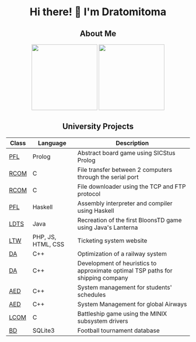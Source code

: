 <div align="center">

# Hi there! 👋 I'm Dratomitoma

## About Me

</div>

<div align="center">
  <img height=180em src="https://github-readme-stats.vercel.app/api/top-langs/?username=dratomitoma&layout=compact">
  <img height=180em src="https://github-readme-stats.vercel.app/api?username=dratomitoma&show_icons=true&hide_border=true">
</div>

<div align="center">
  
## University Projects

| Class                  | Language | Description                                 |
|------------------------|----------|---------------------------------------------|
| [PFL](https://github.com/dratomitoma/CrossCut) | Prolog | Abstract board game using SICStus Prolog |
| [RCOM](https://github.com/Tonevanda/RCOM/tree/main/proj1) | C | File transfer between 2 computers through the serial port |
| [RCOM](https://github.com/Tonevanda/RCOM/tree/main/proj2) | C | File downloader using the TCP and FTP protocol|
| [PFL](https://github.com/Tonevanda/PFL-Haskell) | Haskell | Assembly interpreter and compiler using Haskell |
| [LDTS](https://github.com/dratomitoma/LDTS-Bloons) | Java | Recreation of the first BloonsTD game using Java's Lanterna |
| [LTW](https://github.com/dratomitoma/LIPPU) | PHP, JS, HTML, CSS | Ticketing system website |
| [DA](https://github.com/dratomitoma/DA-Railway) | C++ | Optimization of a railway system |
| [DA](https://github.com/dratomitoma/DA-Shipping) | C++ | Development of heuristics to approximate optimal TSP paths for shipping company |
| [AED](https://github.com/dratomitoma/AED-Schedules) | C++ | System management for students' schedules |
| [AED](https://github.com/dratomitoma/AED-Airline) | C++ | System Management for global Airways |
| [LCOM](https://github.com/dratomitoma/LCOM/tree/main/proj) | C | Battleship game using the MINIX subsystem drivers |
| [BD](https://github.com/dratomitoma/BD) | SQLite3 | Football tournament database |
